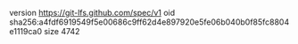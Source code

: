 version https://git-lfs.github.com/spec/v1
oid sha256:a4fdf6919549f5e00686c9ff62d4e897920e5fe06b040b0f85fc8804e1119ca0
size 4742
